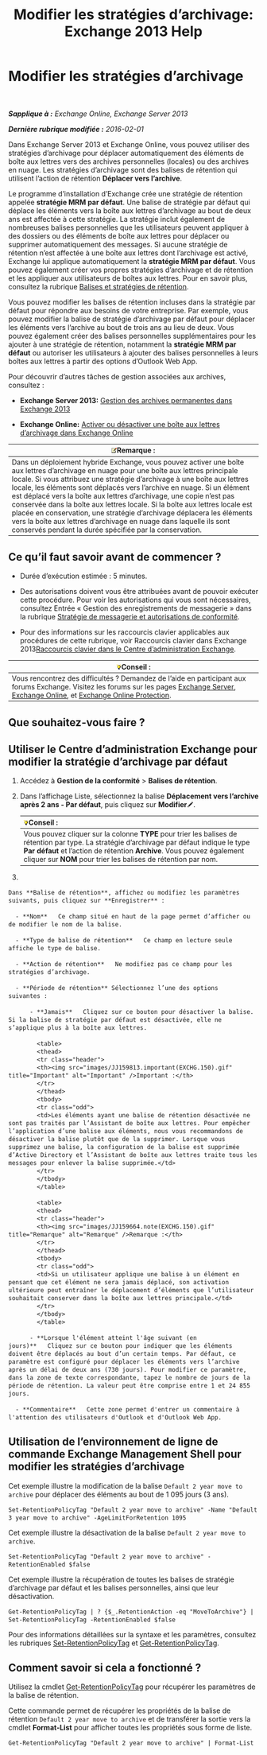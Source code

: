﻿---
title: 'Modifier les stratégies d’archivage: Exchange 2013 Help'
TOCTitle: Modifier les stratégies d’archivage
ms:assetid: 1e3002c2-801a-43ea-ae00-52ab34d76b9c
ms:mtpsurl: https://technet.microsoft.com/fr-fr/library/Hh529919(v=EXCHG.150)
ms:contentKeyID: 50477738
ms.date: 04/24/2018
mtps_version: v=EXCHG.150
ms.translationtype: HT
---

# Modifier les stratégies d’archivage

 

_**Sapplique à :** Exchange Online, Exchange Server 2013_

_**Dernière rubrique modifiée :** 2016-02-01_

Dans Exchange Server 2013 et Exchange Online, vous pouvez utiliser des stratégies d’archivage pour déplacer automatiquement des éléments de boîte aux lettres vers des archives personnelles (locales) ou des archives en nuage. Les stratégies d’archivage sont des balises de rétention qui utilisent l’action de rétention **Déplacer vers l’archive**.

Le programme d’installation d’Exchange crée une stratégie de rétention appelée **stratégie MRM par défaut**. Une balise de stratégie par défaut qui déplace les éléments vers la boîte aux lettres d’archivage au bout de deux ans est affectée à cette stratégie. La stratégie inclut également de nombreuses balises personnelles que les utilisateurs peuvent appliquer à des dossiers ou des éléments de boîte aux lettres pour déplacer ou supprimer automatiquement des messages. Si aucune stratégie de rétention n’est affectée à une boîte aux lettres dont l’archivage est activé, Exchange lui applique automatiquement la **stratégie MRM par défaut**. Vous pouvez également créer vos propres stratégies d’archivage et de rétention et les appliquer aux utilisateurs de boîtes aux lettres. Pour en savoir plus, consultez la rubrique [Balises et stratégies de rétention](retention-tags-and-retention-policies-exchange-2013-help.md).

Vous pouvez modifier les balises de rétention incluses dans la stratégie par défaut pour répondre aux besoins de votre entreprise. Par exemple, vous pouvez modifier la balise de stratégie d’archivage par défaut pour déplacer les éléments vers l’archive au bout de trois ans au lieu de deux. Vous pouvez également créer des balises personnelles supplémentaires pour les ajouter à une stratégie de rétention, notamment la **stratégie MRM par défaut** ou autoriser les utilisateurs à ajouter des balises personnelles à leurs boîtes aux lettres à partir des options d’Outlook Web App.

Pour découvrir d’autres tâches de gestion associées aux archives, consultez :

  - **Exchange Server 2013:**  [Gestion des archives permanentes dans Exchange 2013](manage-in-place-archives-in-exchange-2013-exchange-2013-help.md)

  - **Exchange Online:**  [Activer ou désactiver une boîte aux lettres d’archivage dans Exchange Online](https://technet.microsoft.com/fr-fr/library/jj984357\(v=exchg.150\))

<table>
<thead>
<tr class="header">
<th><img src="images/JJ159664.note(EXCHG.150).gif" title="Remarque" alt="Remarque" />Remarque :</th>
</tr>
</thead>
<tbody>
<tr class="odd">
<td>Dans un déploiement hybride Exchange, vous pouvez activer une boîte aux lettres d’archivage en nuage pour une boîte aux lettres principale locale. Si vous attribuez une stratégie d’archivage à une boîte aux lettres locale, les éléments sont déplacés vers l’archive en nuage. Si un élément est déplacé vers la boîte aux lettres d’archivage, une copie n’est pas conservée dans la boîte aux lettres locale. Si la boîte aux lettres locale est placée en conservation, une stratégie d’archivage déplacera les éléments vers la boîte aux lettres d’archivage en nuage dans laquelle ils sont conservés pendant la durée spécifiée par la conservation.</td>
</tr>
</tbody>
</table>


## Ce qu’il faut savoir avant de commencer ?

  - Durée d’exécution estimée : 5 minutes.

  - Des autorisations doivent vous être attribuées avant de pouvoir exécuter cette procédure. Pour voir les autorisations qui vous sont nécessaires, consultez Entrée « Gestion des enregistrements de messagerie » dans la rubrique [Stratégie de messagerie et autorisations de conformité](messaging-policy-and-compliance-permissions-exchange-2013-help.md).

  - Pour des informations sur les raccourcis clavier applicables aux procédures de cette rubrique, voir Raccourcis clavier dans Exchange 2013[Raccourcis clavier dans le Centre d’administration Exchange](keyboard-shortcuts-in-the-exchange-admin-center-exchange-online-protection-help.md).

<table>
<thead>
<tr class="header">
<th><img src="images/Bb125224.tip(EXCHG.150).gif" title="Conseil" alt="Conseil" />Conseil :</th>
</tr>
</thead>
<tbody>
<tr class="odd">
<td>Vous rencontrez des difficultés ? Demandez de l’aide en participant aux forums Exchange. Visitez les forums sur les pages <a href="https://go.microsoft.com/fwlink/p/?linkid=60612">Exchange Server</a>, <a href="https://go.microsoft.com/fwlink/p/?linkid=267542">Exchange Online</a>, et <a href="https://go.microsoft.com/fwlink/p/?linkid=285351">Exchange Online Protection</a>.</td>
</tr>
</tbody>
</table>


## Que souhaitez-vous faire ?

## Utiliser le Centre d’administration Exchange pour modifier la stratégie d’archivage par défaut

1.  Accédez à **Gestion de la conformité** \> **Balises de rétention**.

2.  Dans l’affichage Liste, sélectionnez la balise **Déplacement vers l’archive après 2 ans - Par défaut**, puis cliquez sur **Modifier**![Icône Modifier](images/Bb124582.6f53ccb2-1f13-4c02-bea0-30690e6ea71d(EXCHG.150).gif "Icône Modifier").
    
    <table>
    <thead>
    <tr class="header">
    <th><img src="images/Bb125224.tip(EXCHG.150).gif" title="Conseil" alt="Conseil" />Conseil :</th>
    </tr>
    </thead>
    <tbody>
    <tr class="odd">
    <td>Vous pouvez cliquer sur la colonne <strong>TYPE</strong> pour trier les balises de rétention par type. La stratégie d’archivage par défaut indique le type <strong>Par défaut</strong> et l’action de rétention <strong>Archive</strong>. Vous pouvez également cliquer sur <strong>NOM</strong> pour trier les balises de rétention par nom.</td>
    </tr>
    </tbody>
    </table>


3.  
    
    Dans **Balise de rétention**, affichez ou modifiez les paramètres suivants, puis cliquez sur **Enregistrer** :
    
      - **Nom**   Ce champ situé en haut de la page permet d’afficher ou de modifier le nom de la balise.
    
      - **Type de balise de rétention**   Ce champ en lecture seule affiche le type de balise.
    
      - **Action de rétention**   Ne modifiez pas ce champ pour les stratégies d’archivage.
    
      - **Période de rétention** Sélectionnez l’une des options suivantes :
        
          - **Jamais**   Cliquez sur ce bouton pour désactiver la balise. Si la balise de stratégie par défaut est désactivée, elle ne s’applique plus à la boîte aux lettres.
            
            <table>
            <thead>
            <tr class="header">
            <th><img src="images/JJ159813.important(EXCHG.150).gif" title="Important" alt="Important" />Important :</th>
            </tr>
            </thead>
            <tbody>
            <tr class="odd">
            <td>Les éléments ayant une balise de rétention désactivée ne sont pas traités par l’Assistant de boîte aux lettres. Pour empêcher l’application d’une balise aux éléments, nous vous recommandons de désactiver la balise plutôt que de la supprimer. Lorsque vous supprimez une balise, la configuration de la balise est supprimée d’Active Directory et l’Assistant de boîte aux lettres traite tous les messages pour enlever la balise supprimée.</td>
            </tr>
            </tbody>
            </table>
            
            <table>
            <thead>
            <tr class="header">
            <th><img src="images/JJ159664.note(EXCHG.150).gif" title="Remarque" alt="Remarque" />Remarque :</th>
            </tr>
            </thead>
            <tbody>
            <tr class="odd">
            <td>Si un utilisateur applique une balise à un élément en pensant que cet élément ne sera jamais déplacé, son activation ultérieure peut entraîner le déplacement d’éléments que l’utilisateur souhaitait conserver dans la boîte aux lettres principale.</td>
            </tr>
            </tbody>
            </table>
        
          - **Lorsque l'élément atteint l'âge suivant (en jours)**   Cliquez sur ce bouton pour indiquer que les éléments doivent être déplacés au bout d’un certain temps. Par défaut, ce paramètre est configuré pour déplacer les éléments vers l’archive après un délai de deux ans (730 jours). Pour modifier ce paramètre, dans la zone de texte correspondante, tapez le nombre de jours de la période de rétention. La valeur peut être comprise entre 1 et 24 855 jours.
    
      - **Commentaire**   Cette zone permet d'entrer un commentaire à l'attention des utilisateurs d'Outlook et d'Outlook Web App.

## Utilisation de l’environnement de ligne de commande Exchange Management Shell pour modifier les stratégies d’archivage

Cet exemple illustre la modification de la balise `Default 2 year move to archive` pour déplacer des éléments au bout de 1 095 jours (3 ans).

    Set-RetentionPolicyTag "Default 2 year move to archive" -Name "Default 3 year move to archive" -AgeLimitForRetention 1095

Cet exemple illustre la désactivation de la balise `Default 2 year move to archive`.

    Set-RetentionPolicyTag "Default 2 year move to archive" -RetentionEnabled $false

Cet exemple illustre la récupération de toutes les balises de stratégie d’archivage par défaut et les balises personnelles, ainsi que leur désactivation.

    Get-RetentionPolicyTag | ? {$_.RetentionAction -eq "MoveToArchive"} | Set-RetentionPolicyTag -RetentionEnabled $false

Pour des informations détaillées sur la syntaxe et les paramètres, consultez les rubriques [Set-RetentionPolicyTag](https://technet.microsoft.com/fr-fr/library/dd298042\(v=exchg.150\)) et [Get-RetentionPolicyTag](https://technet.microsoft.com/fr-fr/library/dd298009\(v=exchg.150\)).

## Comment savoir si cela a fonctionné ?

Utilisez la cmdlet [Get-RetentionPolicyTag](https://technet.microsoft.com/fr-fr/library/dd298009\(v=exchg.150\)) pour récupérer les paramètres de la balise de rétention.

Cette commande permet de récupérer les propriétés de la balise de rétention `Default 2 year move to archive` et de transférer la sortie vers la cmdlet **Format-List** pour afficher toutes les propriétés sous forme de liste.

    Get-RetentionPolicyTag "Default 2 year move to archive" | Format-List

